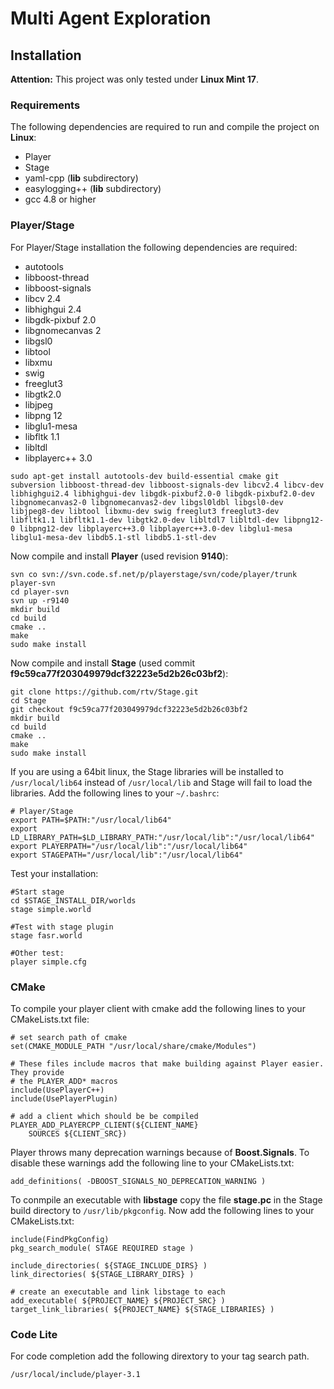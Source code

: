 # Multi Agent Exploration

## Installation

__Attention:__ This project was only tested under __Linux Mint 17__.

### Requirements

The following dependencies are required to run and compile the project on __Linux__:

* Player
* Stage
* yaml-cpp (__lib__ subdirectory)
* easylogging++ (__lib__ subdirectory)
* gcc 4.8 or higher

### Player/Stage

For Player/Stage installation the following dependencies are required:

* autotools
* libboost-thread
* libboost-signals
* libcv 2.4
* libhighgui 2.4
* libgdk-pixbuf 2.0
* libgnomecanvas 2
* libgsl0
* libtool
* libxmu
* swig
* freeglut3
* libgtk2.0
* libjpeg
* libpng 12
* libglu1-mesa
* libfltk 1.1
* libltdl
* libplayerc++ 3.0

```
sudo apt-get install autotools-dev build-essential cmake git subversion libboost-thread-dev libboost-signals-dev libcv2.4 libcv-dev libhighgui2.4 libhighgui-dev libgdk-pixbuf2.0-0 libgdk-pixbuf2.0-dev libgnomecanvas2-0 libgnomecanvas2-dev libgsl0ldbl libgsl0-dev libjpeg8-dev libtool libxmu-dev swig freeglut3 freeglut3-dev libfltk1.1 libfltk1.1-dev libgtk2.0-dev libltdl7 libltdl-dev libpng12-0 libpng12-dev libplayerc++3.0 libplayerc++3.0-dev libglu1-mesa libglu1-mesa-dev libdb5.1-stl libdb5.1-stl-dev
```

Now compile and install __Player__ (used revision __9140__):

```
svn co svn://svn.code.sf.net/p/playerstage/svn/code/player/trunk player-svn
cd player-svn
svn up -r9140
mkdir build
cd build
cmake ..
make
sudo make install
```

Now compile and install __Stage__ (used commit __f9c59ca77f203049979dcf32223e5d2b26c03bf2__):

```
git clone https://github.com/rtv/Stage.git
cd Stage
git checkout f9c59ca77f203049979dcf32223e5d2b26c03bf2
mkdir build
cd build
cmake ..
make
sudo make install
```

If you are using a 64bit linux, the Stage libraries will be installed to ```/usr/local/lib64```
instead of ```/usr/local/lib``` and Stage will fail to load the libraries. Add the following lines
to your ```~/.bashrc```:

```
# Player/Stage
export PATH=$PATH:"/usr/local/lib64"
export LD_LIBRARY_PATH=$LD_LIBRARY_PATH:"/usr/local/lib":"/usr/local/lib64"
export PLAYERPATH="/usr/local/lib":"/usr/local/lib64"
export STAGEPATH="/usr/local/lib":"/usr/local/lib64"
```

Test your installation:

```
#Start stage
cd $STAGE_INSTALL_DIR/worlds
stage simple.world

#Test with stage plugin
stage fasr.world

#Other test:
player simple.cfg
```

### CMake

To compile your player client with cmake add the following lines to your
CMakeLists.txt file:

```
# set search path of cmake
set(CMAKE_MODULE_PATH "/usr/local/share/cmake/Modules")

# These files include macros that make building against Player easier. They provide
# the PLAYER_ADD* macros
include(UsePlayerC++)
include(UsePlayerPlugin)

# add a client which should be be compiled
PLAYER_ADD_PLAYERCPP_CLIENT(${CLIENT_NAME}
    SOURCES ${CLIENT_SRC})
```

Player throws many deprecation warnings because of __Boost.Signals__. To disable
these warnings add the following line to your CMakeLists.txt:

```
add_definitions( -DBOOST_SIGNALS_NO_DEPRECATION_WARNING )
```

To conmpile an executable with __libstage__ copy the file __stage.pc__ in the
Stage build directory to ```/usr/lib/pkgconfig```. Now add the following lines
to your CMakeLists.txt:

```
include(FindPkgConfig)
pkg_search_module( STAGE REQUIRED stage )

include_directories( ${STAGE_INCLUDE_DIRS} )
link_directories( ${STAGE_LIBRARY_DIRS} )

# create an executable and link libstage to each
add_executable( ${PROJECT_NAME} ${PROJECT_SRC} )
target_link_libraries( ${PROJECT_NAME} ${STAGE_LIBRARIES} )
```

### Code Lite

For code completion add the following dirextory to your tag search path.

```
/usr/local/include/player-3.1
```

